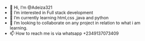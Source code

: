 - 👋 Hi, I’m @Adeiza321
- 👀 I’m interested in Full stack development
- 🌱 I’m currently learning html,css ,java and python
- 💞️ I’m looking to collaborate on any project in relation to what i am learning.
- 📫 How to reach me is via whatsapp +2349137073409

<!---
Adeiza321/Adeiza321 is a ✨ special ✨ repository because its `README.md` (this file) appears on your GitHub profile.
You can click the Preview link to take a look at your changes.
--->
